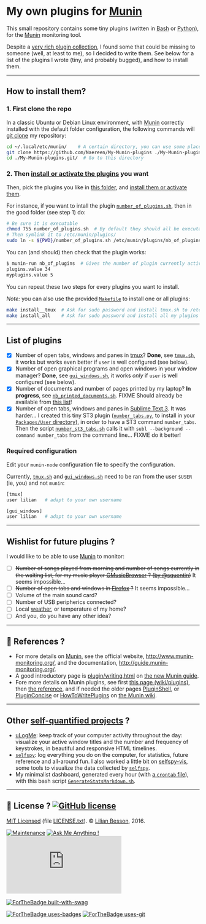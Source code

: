 # My own plugins for [Munin](http://www.munin-monitoring.org/)

This small repository contains some tiny plugins (written in [Bash](https://www.gnu.org/software/bash/) or [Python](https://www.python.org/)), for the [Munin](http://www.munin-monitoring.org/) monitoring tool.

Despite a [very rich plugin collection](http://gallery.munin-monitoring.org/), I found some that could be missing to someone (well, at least to me), so I decided to write them.
See below for a list of the plugins I wrote (tiny, and probably bugged), and how to install them.

----

## How to install them?
### 1. First clone the repo
In a classic Ubuntu or Debian Linux environment, with [Munin](http://www.munin-monitoring.org/) correctly installed with the default folder configuration, the following commands will [git clone](https://help.github.com/articles/cloning-a-repository/) my repository:

```bash
cd ~/.local/etc/munin/    # A certain directory, you can use some place else
git clone https://github.com/Naereen/My-Munin-plugins ./My-Munin-plugins.git/  # Clone my repo
cd ./My-Munin-plugins.git/  # Go to this directory
```

### 2. Then [install or activate the plugins](http://munin-monitoring.org/wiki/faq#Q:Howdoyouinstallaplugin) you want
Then, pick the plugins you like in [this folder](https://github.com/Naereen/My-Munin-plugins/tree/master/), and [install them or activate them](http://guide.munin-monitoring.org/en/latest/plugin/writing.html#activating-the-plugin).

For instance, if you want to intall the plugin [`number_of_plugins.sh`](https://github.com/Naereen/My-Munin-plugins/tree/master/number_of_plugins.sh), then in the good folder (see step 1) do:

```bash
# Be sure it is executable
chmod 755 number_of_plugins.sh  # By default they should all be executable
# Then symlink it to /etc/munin/plugins/
sudo ln -s ${PWD}/number_of_plugins.sh /etc/munin/plugins/nb_of_plugins
```

You can (and should) then check that the plugin works:

```bash
$ munin-run nb_of_plugins  # Gives the number of plugin currently activated
plugins.value 34
myplugins.value 5
```

You can repeat these two steps for every plugins you want to install.

*Note:* you can also use the provided [`Makefile`](https://github.com/Naereen/My-Munin-plugins/tree/master/Makefile) to install one or all plugins:

```bash
make install__tmux  # Ask for sudo password and install tmux.sh to /etc/munin/plugins/tmux
make install_all    # Ask for sudo password and install all my plugins to /etc/munin/plugins/
```

----

## List of plugins
- [x] Number of open tabs, windows and panes in [tmux](https://tmux.github.io/)? **Done**, see [`tmux.sh`](https://github.com/Naereen/My-Munin-plugins/tree/master/tmux.sh), it works but works even better if `user` is well configured (see below).
- [x] Number of open graphical programs and open windows in your window manager? **Done**, see [`gui_windows.sh`](https://github.com/Naereen/My-Munin-plugins/tree/master/gui_windows.sh), it works *only* if `user` is well configured (see below).
- [x] Number of documents and number of pages printed by my laptop? **In progress**, see [`nb_printed_documents.sh`](https://github.com/Naereen/My-Munin-plugins/tree/master/nb_printed_documents.sh). FIXME Should already be available from [this list](http://gallery.munin-monitoring.org/printing-index.html)!
- [x] Number of open tabs, windows and panes in [Sublime Text 3](https://www.sublimetext.com/3dev). It was harder... I created this tiny ST3 plugin ([`number_tabs.py`](https://github.com/Naereen/My-Munin-plugins/tree/master/number_tabs.py), to install in your [`Packages/User` directory](http://docs.sublimetext.info/en/latest/basic_concepts.html#the-user-package)), in order to have a ST3 command `number_tabs`. Then the script [`number_st3_tabs.sh`](https://github.com/Naereen/My-Munin-plugins/tree/master/number_st3_tabs.sh) calls it with `subl --background --command number_tabs` from the command line... FIXME do it better!

### Required configuration
Edit your `munin-node` configuration file to specify the configuration.

Currently, [`tmux.sh`](https://github.com/Naereen/My-Munin-plugins/tree/master/tmux.sh) and [`gui_windows.sh`](https://github.com/Naereen/My-Munin-plugins/tree/master/gui_windows.sh) need to be ran from the user `$USER` (ie, you) and not `munin`:

```bash
[tmux]
user lilian   # adapt to your own username

[gui_windows]
user lilian   # adapt to your own username
```

----

## Wishlist for future plugins ?
I would like to be able to use [Munin](http://www.munin-monitoring.org/) to monitor:

- [ ] ~~Number of songs played from morning and number of songs currently in the waiting list, for my music player [GMusicBrowser](http://gmusicbrowser.org) ? ([by @squentin](https://github.com/squentin/gmusicbrowser/))~~ It seems impossible...
- [ ] ~~Number of open tabs and windows in [Firefox](https://www.mozilla.org/en-US/firefox/central/) ?~~ It seems impossible...
- [ ] Volume of the main sound card?
- [ ] Number of USB peripherics connected?
- [ ] Local [weather](https://github.com/munin-monitoring/contrib/tree/master/plugins/weather/), or temperature of my home?
- [ ] And you, do you have any other idea?

----

## :notebook: References ?
- For more details on [Munin](http://www.munin-monitoring.org/), see the official website, http://www.munin-monitoring.org/, and the documentation, http://guide.munin-monitoring.org/.
- A good introductory page is [plugin/writing.html](http://guide.munin-monitoring.org/en/latest/plugin/writing.html) on [the new Munin guide](http://guide.munin-monitoring.org/en/latest/).
- Fore more details on Munin plugins, see first [this page (wiki/plugins)](http://munin-monitoring.org/wiki/plugins), then [the reference](http://guide.munin-monitoring.org/en/latest/reference/plugin.html), and if needed the older pages [PluginShell](http://munin-monitoring.org/wiki/PluginShell), or [PluginConcise](http://munin-monitoring.org/wiki/PluginConcise) or [HowToWritePlugins](http://munin-monitoring.org/wiki/HowToWritePlugins) on [the Munin wiki](http://munin-monitoring.org/wiki/).

----

## Other [self-quantified projects](http://perso.crans.org/besson/self-quantified.en.html) ?
- [uLogMe](https://GitHub.com/Naereen/uLogMe/): keep track of your computer activity throughout the day: visualize your active window titles and the number and frequency of keystrokes, in beautiful and responsive HTML timelines.
- [`selfspy`](https://github.com/gurgeh/selfspy): log everything you do on the computer, for statistics, future reference and all-around fun. I also worked a little bit on [selfspy-vis](https://github.com/Naereen/selfspy-vis), some tools to visualize the data collected by [`selfspy`](https://github.com/gurgeh/selfspy).
- My minimalist dashboard, generated every hour (with [a `crontab` file](https://help.ubuntu.com/community/CronHowto)), with this bash script [`GenerateStatsMarkdown.sh`](https://bitbucket.org/lbesson/bin/src/master/GenerateStatsMarkdown.sh).

----

## :scroll: License ? [![GitHub license](https://img.shields.io/github/license/Naereen/My-Munin-plugins.svg)](https://github.com/Naereen/My-Munin-plugins/blob/master/LICENSE)
[MIT Licensed](https://lbesson.mit-license.org/) (file [LICENSE.txt](LICENSE.txt)).
© [Lilian Besson](https://GitHub.com/Naereen), 2016.

[![Maintenance](https://img.shields.io/badge/Maintained%3F-yes-green.svg)](https://GitHub.com/Naereen/My-Munin-plugins/graphs/commit-activity)
[![Ask Me Anything !](https://img.shields.io/badge/Ask%20me-anything-1abc9c.svg)](https://GitHub.com/Naereen/ama)
[![Analytics](https://ga-beacon.appspot.com/UA-38514290-17/github.com/Naereen/My-Munin-plugins/README.md?pixel)](https://GitHub.com/Naereen/My-Munin-plugins/)

[![ForTheBadge built-with-swag](http://ForTheBadge.com/images/badges/built-with-swag.svg)](https://GitHub.com/Naereen/)

[![ForTheBadge uses-badges](http://ForTheBadge.com/images/badges/uses-badges.svg)](http://ForTheBadge.com)
[![ForTheBadge uses-git](http://ForTheBadge.com/images/badges/uses-git.svg)](https://GitHub.com/)
